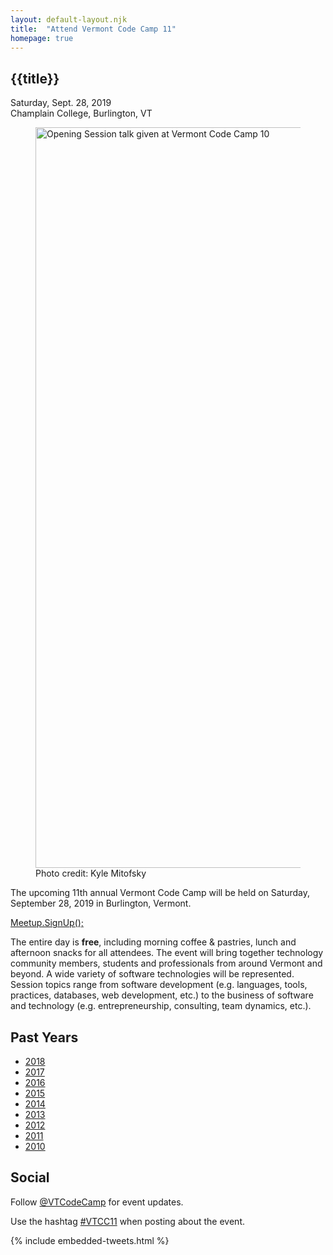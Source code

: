 ```yaml
---
layout: default-layout.njk
title:  "Attend Vermont Code Camp 11"
homepage: true
---
```


<section class="main">
<div class="section-content">

# {{title}}

<div class="text-large">
    Saturday, Sept. 28, 2019 <br/>
    Champlain College, Burlington, VT
</div>

<figure class="landing-image">
    <!-- <img src="/assets/event-sign.jpg" alt="A sign reading 'Vermont Code Campe' with a building in the background"/> -->
    <div class="img-wrap img-wrap-bg" style="--aspect-ratio:1185/590;">
        <img src="/assets/vtcc-event.jpeg" width="1185"
             alt="Opening Session talk given at Vermont Code Camp 10"/>
    </div>
    <figcaption> Photo credit: Kyle Mitofsky </figcaption>
</figure>

The upcoming 11th annual Vermont Code Camp will be held on Saturday, September 28, 2019 in Burlington, Vermont.

<a href="https://www.meetup.com/VTCode/events/261093250/" class="code cta">
    Meetup.SignUp<span class="text-muted" aria-hidden="true">();</span>
</a>


The entire day is **free**, including morning coffee & pastries, lunch and afternoon snacks for all attendees. The event will bring together technology community members, students and professionals from around Vermont and beyond. A wide variety of software technologies will be represented. Session topics range from software development (e.g. languages, tools, practices, databases, web development, etc.) to the business of software and technology (e.g. entrepreneurship, consulting, team dynamics, etc.).

</div>
</section>

<section class="past-years">
<div class="section-content">


## Past Years

* [2018](https://archive.vtcodecamp.org)
* [2017](https://archive.vtcodecamp.org/2017)
* [2016](https://archive.vtcodecamp.org/2016)
* [2015](https://archive.vtcodecamp.org/2015)
* [2014](https://archive.vtcodecamp.org/2014)
* [2013](https://archive.vtcodecamp.org/2013)
* [2012](https://archive.vtcodecamp.org/2012)
* [2011](https://archive.vtcodecamp.org/2011)
* [2010](https://archive.vtcodecamp.org/2010)


</div>
</section>


<section class="social">
<div class="section-content">

## Social

Follow [@VTCodeCamp](https://twitter.com/VTCodeCamp) for event updates.

Use the hashtag [#VTCC11](https://twitter.com/search?q=%23VTCC10) when posting about the event.

</div>
<div class="section-content section-content-wide">

{% include embedded-tweets.html %}

</div>
</section>
